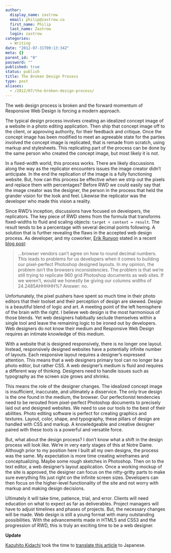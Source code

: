 ```yaml
---
author:
  display_name: zastrow
  email: philip@zastrow.co
  first_name: Philip
  last_name: Zastrow
  login: zastrow
categories:
  - Writing
date: "2012-07-31T09:13:34Z"
meta: {}
parent_id: "0"
password: ""
published: true
status: publish
title: The Broken Design Process
type: post
aliases:
  - /2012/07/the-broken-design-process/
---
```

<p>The web design process is broken and the forward momentum of Responsive Web Design is forcing a modern approach.</p>
<p>The typical design process involves creating an idealized concept image of a website in a photo editing application. Then ship that concept image off to the client, or approving authority, for their feedback and critique. Once the concept image has been modified to meet an agreeable state for the parties involved the concept image is replicated, that is remade from scratch, using markup and stylesheets. This replicating part of the process can be done by the same person who created the concept image, but most likely it is not.</p>
<p>In a fixed-width world, this process works. There are  likely discussions along the way as the replicator encounters issues the image creator didn’t anticipate. In the end the replication of the image is a fully functioning website. But, how can this process be effective when we strip out the pixels and replace them with percentages? Before RWD we could easily say that the image creator was the designer, the person in the process that held the grander vision for the look and feel. Likewise the replicator was the developer who made this vision a reality.</p>
<p>Since RWD’s inception, discussions have focused on developers, the replicators. The key piece of RWD stems from the formula that transforms fixed-widths to fluid and scaling objects: <code class="highlighter-rouge">target ÷ context = result</code>. The result tends to be a percentage with several decimal points following. A solution that is further revealing the flaws in the accepted web design process. As developer, and my coworker, <a href="http://www.twitter.com/erunyon">Erik Runyon</a> stated in a recent <a href="http://weedygarden.net/2012/07/why-i-stopped-using-8-decimal-point-widths-and-you-should-too/">blog post</a>:</p>
<blockquote>
<p>…browser vendors can’t agree on how to round decimal numbers. This leads to problems for us developers when it comes to building our pixel-perfect Photoshop designed layouts. In my opinion, the problem isn’t the browsers inconsistencies. The problem is that we’re still trying to replicate 960 grid Photoshop documents as web sites. If we weren’t, would we honestly be giving our columns widths of 24.2485AHHHHH%? Answer: no.</p>
</blockquote>
<p>Unfortunately, the pixel pushers have spent so much time in their photo editors that their toolset and their perception of design are skewed. Design is a beautiful blend of logic and art. A meeting point of the left hemisphere of the brain with the right. I believe web design is the most harmonious of those blends. Yet web designers habitually seclude themselves within a single tool and leave the remaining logic to be ironed out by developers. Web designers do not know their medium and Responsive Web Design requires an intimate knowledge of this medium.</p>
<p>With a website that is designed responsively, there is no longer one layout. Instead, responsively designed websites have a potentially infinite number of layouts. Each responsive layout requires a designer’s expressed attention. This means that a web designers primary tool can no longer be a photo editor, but rather CSS. A web designer’s medium is fluid and requires a different way of thinking. Designers need to handle issues such as typography as the screen size grows and shrinks.</p>
<p>This means the role of the designer changes. The idealized concept image is insufficient, inaccurate, and ultimately a disservice. The only true design is the one found in the medium, the browser. Our perfectionist tendencies need to be rerouted from pixel-perfect Photoshop documents to precisely laid out and designed websites. We need to use our tools to the best of their abilities. Photo editing software is perfect for creating graphics and textures. Layout, color, shape, and typography, these pillars of design are handled with CSS and markup. A knowledgeable and creative designer paired with these tools is a powerful and versatile force.</p>
<p>But, what about the design process? I don’t know what a shift in the design process will look like. We’re in very early stages of this at Notre Dame. Although prior to my position here I built all my own designs, the process was the same. My expectation is more time creating wireframes and conceptualizing. Maybe some rough sketches in Photoshop. Then on to the text editor, a web designer’s layout application. Once a working mockup of the site is approved, the designer can focus on the nitty-gritty parts to make sure everything fits just right on the infinite screen sizes. Developers can then focus on the higher-level functionality of the site and not worry with markup and making design decisions.</p>
<p>Ultimately it will take time, patience, trial, and error. Clients will need education on what to expect as far as deliverables. Project managers will have to adjust timelines and phases of projects. But, the necessary changes will be made. Web design is still a young format with many outstanding possibilities. With the advancements made in HTML5 and CSS3 and the progression of RWD, this is truly an exciting time to be a web designer.</p>
<p><strong>Update</strong></p>
<p><a href="https://twitter.com/kazuhito">Kazuhito Kidachi</a> took the time to <a href="http://kidachi.kazuhi.to/blog/archives/037559.html">translate this article</a> to Japanese.</p>
